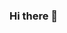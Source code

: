 ### Hi there 👋

<!--
**maochongxin/maochongxin** is a ✨ _special_ ✨ repository because its `README.md` (this file) appears on your GitHub profile.

![Anurag's GitHub stats](https://github-readme-stats.vercel.app/api?username=anuraghazra&hide=contribs,prs)
